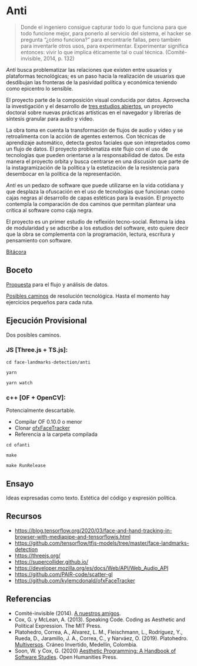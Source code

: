 # Anti

> Donde el ingeniero consigue capturar todo lo que funciona para que todo funcione mejor, para ponerlo al servicio del sistema, el hacker se pregunta “¿cómo funciona?” para encontrarle fallas, pero también para inventarle otros usos, para experimentar. Experimentar significa entonces: vivir lo que implica éticamente tal o cual técnica. (Comité-invisible, 2014, p. 132)

*Anti* busca problematizar las relaciones que existen entre usuarios y plataformas tecnológicas; es un paso hacia la realización de usuarixs que desdibujan las fronteras de la pasividad política y económica teniendo como epicentro lo sensible.

El proyecto parte de la composición visual conducida por datos. Aprovecha la investigación y el desarrollo de [tres estudios abiertos](https://github.com/EmilioOcelotl/tres-estudios-abiertos), un proyecto doctoral sobre nuevas prácticas artísticas en el navegador y librerías de síntesis granular para audio y video. 

La obra toma en cuenta la transformación de flujos de audio y video y se retroalimenta con la acción de agentes externos. Con técnicas de aprendizaje automático, detecta gestos faciales que son intepretados como un flujo de datos. El proyecto problematiza este flujo con el uso de tecnologías que pueden orientarse a la responsabilidad de datos. De esta manera el proyecto orbita y busca centrarse en una discusión que parte de la instagramización de la política y la estetización de la resistencia para desembocar en la política de la representación. 

*Anti* es un pedazo de software que puede utilizarse en la vida cotidiana y que desplaza la ofuscación en el uso de tecnologías que funcionan como cajas negras al desarrollo de capas estéticas para la evasión. El proyecto contempla la comparación de dos caminos que permitan plantear una crítica al software como caja negra. 

El proyecto es un primer estudio de reflexión tecno-social. Retoma la idea de modularidad y se adscribe a los estudios del software, esto quiere decir que la obra se complementa con la programación, lectura, escritura y pensamiento con software. 

[Bitácora](https://github.com/EmilioOcelotl/anti/tree/main/bitacora) 

## Boceto

[Propuesta](https://github.com/EmilioOcelotl/anti/tree/main/pdf/flujo.pdf) para el flujo y análisis de datos. 

[Posibles caminos](https://github.com/EmilioOcelotl/anti/tree/main/pdf/fonca.pdf) de resolución tecnológica. Hasta el momento hay ejercicios pequeños para cada ruta. 

## Ejecución Provisional

Dos posibles caminos. 

### JS [Three.js + TS.js]: 

`cd face-landmarks-detection/anti`

`yarn`

`yarn watch` 

### c++ [OF + OpenCV]: 

Potencialmente descartable. 

- Compilar OF 0.10.0 o menor
- Clonar [ofxFaceTracker](https://github.com/kylemcdonald/ofxFaceTracker) 
- Referencia a la carpeta compilada

`cd ofanti`

`make`

`make RunRelease`

## Ensayo

Ideas expresadas como texto.
Estética del código y expresión política. 

## Recursos

- https://blog.tensorflow.org/2020/03/face-and-hand-tracking-in-browser-with-mediapipe-and-tensorflowjs.html
- https://github.com/tensorflow/tfjs-models/tree/master/face-landmarks-detection
- https://threejs.org/
- https://supercollider.github.io/
- https://developer.mozilla.org/es/docs/Web/API/Web_Audio_API
- https://github.com/PAIR-code/scatter-gl
- https://github.com/kylemcdonald/ofxFaceTracker

## Referencias

- Comité-invisible (2014). [A nuestros amigos](http://mexico.indymedia.org/IMG/pdf/a_nuestros_amigos_-_comite_invisible.pdf).
- Cox, G. y McLean, A. (2013). Speaking Code. Coding as Aesthetic and Political Expression. The MIT Press.
- Platohedro, Correa, A., Alvarez, L. M., Fleischmann, L., Rodrı́guez, Y., Rueda, D., Jaramillo, J. A., Correa, C., y Narváez, O. (2019). Platohedro. [Multiversos](https://platohedro.org/multiversos/). Cráneo Invertido, Medellı́n, Colombia.
- Soon, W. y Cox, G. (2020) [Aesthetic Programming: A Handbook of Software Studies](http://openhumanitiespress.org/books/download/Soon-Cox_2020_Aesthetic-Programming.pdf). Open Humanities Press. 

